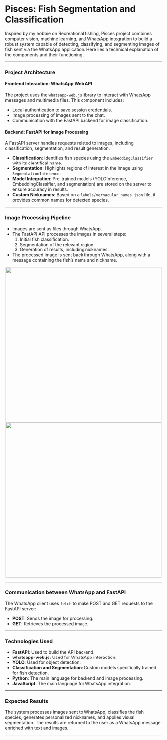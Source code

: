 # Pisces: Fish Segmentation and Classification

Inspired by my hobbie on Recreational fishing, Pisces project combines computer vision, machine learning, and WhatsApp integration to build a robust system capable of detecting, classifying, and segmenting images of fish sent via the WhatsApp application. Here lies a technical explanation of the components and their functioning.

---

### Project Architecture

#### **Frontend Interaction: WhatsApp Web API**
The project uses the `whatsapp-web.js` library to interact with WhatsApp messages and multimedia files. This component includes:
- Local authentication to save session credentials.
- Image processing of images sent to the chat.
- Communication with the FastAPI backend for image classification.


#### **Backend: FastAPI for Image Processing**
A FastAPI server handles requests related to images, including classification, segmentation, and result generation.
- **Classification**: Identifies fish species using the `EmbeddingClassifier` with its cientifical name.
- **Segmentation**: Highlights regions of interest in the image using `SegmentationInference`.
- **Model Integration**: Pre-trained models (YOLOInference, EmbeddingClassifier, and segmentation) are stored on the server to ensure accuracy in results.
- **Custom Nicknames**: Based on a `labels/vernacular_names.json` file, it provides common names for detected species.

---

### **Image Processing Pipeline**

- Images are sent as files through WhatsApp.
- The FastAPI API processes the images in several steps:
  1. Initial fish classification.
  2. Segmentation of the relevant region.
  3. Generation of results, including nicknames.
- The processed image is sent back through WhatsApp, along with a message containing the fish’s name and nickname.

<p align="center">
  
  <img height=500 src="https://github.com/user-attachments/assets/c89bbab3-4687-42c5-8a72-ce52374c6fcd" />

  <img height=500 src="https://github.com/user-attachments/assets/7c277553-9f2f-4bb6-9f85-8438147e1439" />

</p>

---

### **Communication between WhatsApp and FastAPI**

The WhatsApp client uses `fetch` to make POST and GET requests to the FastAPI server:
- **POST**: Sends the image for processing.
- **GET**: Retrieves the processed image.

---

### **Technologies Used**

- **FastAPI**: Used to build the API backend.
- **whatsapp-web.js**: Used for WhatsApp interaction.
- **YOLO**: Used for object detection.
- **Classification and Segmentation**: Custom models specifically trained for fish detection.
- **Python**: The main language for backend and image processing.
- **JavaScript**: The main language for WhatsApp integration.

---

### **Expected Results**

The system processes images sent to WhatsApp, classifies the fish species, generates personalized nicknames, and applies visual segmentation. The results are returned to the user as a WhatsApp message enriched with text and images.

---
